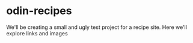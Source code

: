 # odin-recipes
We'll be creating a small and ugly test project for a recipe site. Here we'll explore links and images